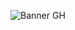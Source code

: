 ![Banner GH](https://github.com/anoggie/anoggie/assets/121582919/142b72ef-fe54-4d56-a084-f9e27e82e987)
